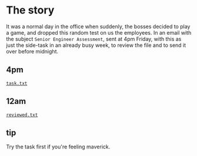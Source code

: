 # The story
It was a normal day in the office when suddenly, the bosses decided to play a game, and dropped this random test on us the employees. In an email with the subject `Senior Engineer Assessment`, sent at 4pm Friday, with this as just the side-task in an already busy week, to review the file and to send it over before midnight. 

## 4pm
[`task.txt`](task.txt)  

## 12am
[`reviewed.txt`](reviewed.txt)

## tip
Try the task first if you're feeling maverick.